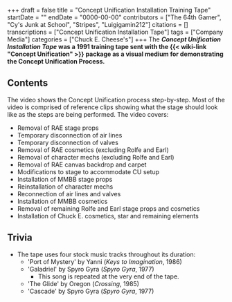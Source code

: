 +++
draft = false
title = "Concept Unification Installation Training Tape"
startDate = ""
endDate = "0000-00-00"
contributors = ["The 64th Gamer", "Cy's Junk at School", "Stripes", "Luigigamin212"]
citations = []
transcriptions = ["Concept Unification Installation Tape"]
tags = ["Company Media"]
categories = ["Chuck E. Cheese's"]
+++
The ***Concept Unification Installation Tape* was a 1991 training tape sent with the {{< wiki-link "Concept Unification" >}} package as a visual medium for demonstrating the Concept Unification Process.**

## Contents

The video shows the Concept Unification process step-by-step. Most of the video is comprised of reference clips showing what the stage should look like as the steps are being performed.
The video covers:

- Removal of RAE stage props
- Temporary disconnection of air lines
- Temporary disconnection of valves
- Removal of RAE cosmetics (excluding Rolfe and Earl)
- Removal of character mechs (excluding Rolfe and Earl)
- Removal of RAE canvas backdrop and carpet
- Modifications to stage to accommodate CU setup
- Installation of MMBB stage props
- Reinstallation of character mechs
- Reconnection of air lines and valves
- Installation of MMBB cosmetics
- Removal of remaining Rolfe and Earl stage props and cosmetics
- Installation of Chuck E. cosmetics, star and remaining elements

## Trivia

- The tape uses four stock music tracks throughout its duration:
  - 'Port of Mystery' by Yanni (*Keys to Imagination*, 1986)
  - 'Galadriel' by Spyro Gyra (*Spyro Gyra*, 1977)
    - This song is repeated at the very end of the tape.
  - 'The Glide' by Oregon (*Crossing*, 1985)
  - 'Cascade' by Spyro Gyra (*Spyro Gyra*, 1977)
